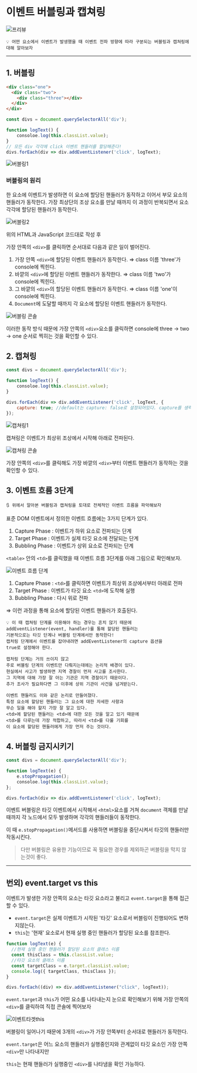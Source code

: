# 이벤트 버블링과 캡쳐링

![프리뷰](https://user-images.githubusercontent.com/87363422/156437412-b0089483-ee32-4384-970d-46a86387a07e.png)

```
💡 어떤 요소에서 이벤트가 발생했을 때 이벤트 전파 방향에 따라 구분되는 버블링과 캡쳐링에 대해 알아보자
```

---

## 1. 버블링

```html
<div class="one">
  <div class="two">
    <div class="three"></div>
  </div>
</div>
```

```jsx
const divs = document.querySelectorAll('div');

function logText() {
	consoloe.log(this.classList.value);
}
// 모든 div 각각에 click 이벤트 핸들러를 할당해준다!
divs.forEach(div => div.addEventListener('click', logText);
```

![버블링1](https://user-images.githubusercontent.com/87363422/156437391-9a33818d-b5de-42dd-b723-5da91b9deece.png)

### 버블링의 원리

한 요소에 이벤트가 발생하면 이 요소에 할당된 핸들러가 동작하고 이어서 부모 요소의 핸들러가 동작한다. 가장 최상단의 조상 요소를 만날 때까지 이 과정이 반복되면서 요소 각각에 할당된 핸들러가 동작한다.

![버블링2](https://user-images.githubusercontent.com/87363422/156437396-1a99d21d-8b59-4dd7-94a0-a6e5b76e815d.png)

위의 HTML과 JavaScript 코드대로 작성 후

가장 안쪽의 `<div>`를 클릭하면 순서대로 다음과 같은 일이 벌어진다.

1. 가장 안쪽 `<div>`에 할당된 이벤트 핸들러가 동작한다.
   ⇒ class 이름 'three'가 console에 찍힌다.
2. 바깥의 `<div>`에 할당된 이벤트 핸들러가 동작한다.
   ⇒ class 이름 'two'가 console에 찍힌다.
3. 그 바깥의 `<div>`의 할당된 이벤트 핸들러가 동작한다.
   ⇒ class 이름 'one'이 console에 찍힌다.
4. `Document`에 도달할 때까지 각 요소에 할당된 이벤트 핸들러가 동작한다.

![버블링 콘솔](https://user-images.githubusercontent.com/87363422/156437384-64191d95-a506-445f-8aa4-200064dad5ed.png)

이러한 동작 방식 때문에 가장 안쪽의 `<div>`요소를 클릭하면
console에 three → two → one 순서로 찍히는 것을 확인할 수 있다.

## 2. 캡쳐링

```jsx
const divs = document.querySelectorAll('div');

function logText() {
	consoloe.log(this.classList.value);
}

divs.forEach(div => div.addEventListener('click', logText, {
	capture: true; //default는 capture: false로 설정되어있다. capture를 생략하고 true만 써도 캡쳐링 단계에서 동작한다.
});
```

![캡쳐링1](https://user-images.githubusercontent.com/87363422/156437409-39a59512-5f11-43e1-8285-f792f97cf08d.png)

캡쳐링은 이벤트가 최상위 조상에서 시작해 아래로 전파된다.

![캡쳐링 콘솔](https://user-images.githubusercontent.com/87363422/156437404-16bd0f30-6556-4a06-abf4-23ae6c158845.png)

가장 안쪽의 `<div>`를 클릭해도 가장 바깥의 `<div>`부터 이벤트 핸들러가 동작하는 것을 확인할 수 있다.

## 3. 이벤트 흐름 3단계

```
🔃 위에서 알아본 버블링과 캡쳐링을 토대로 전체적인 이벤트 흐름을 파악해보자
```

표준 DOM 이벤트에서 정의한 이벤트 흐름에는 3가지 단계가 있다.

1. Capture Phase : 이벤트가 하위 요소로 전파되는 단계
2. Target Phase : 이벤트가 실제 타깃 요소에 전달되는 단계
3. Bubbling Phase : 이벤트가 상위 요소로 전파되는 단계

`<table>` 안의 `<td>`를 클릭했을 때 이벤트 흐름 3단계를 아래 그림으로 확인해보자.

![이벤트 흐름 단계](https://user-images.githubusercontent.com/87363422/156437400-c14779a6-fa35-473f-9279-77ce667cbe17.png)

1. Capture Phase : `<td>`를 클릭하면 이벤트가 최상위 조상에서부터 아래로 전파
2. Target Phase : 이벤트가 타깃 요소 `<td>`에 도착해 실행
3. Bubbling Phase : 다시 위로 전파

⇒ 이런 과정을 통해 요소에 할당된 이벤트 핸들러가 호출된다.

```
💡 이 때 캡쳐링 단계를 이용해야 하는 경우는 흔치 않기 때문에
addEventListener(event, handler)를 통해 할당된 핸들러는
기본적으로는 타깃 단계나 버블링 단계에서만 동작한다!
캡처링 단계에서 이벤트를 잡아내려면 addEventListener의 capture 옵션을
true로 설정해야 한다.

캡처링 단계는 거의 쓰이지 않고
주로 버블링 단계의 이벤트만 다뤄지는데에는 논리적 배경이 있다.
현실에서 사고가 발생하면 지역 경찰이 먼저 사고를 조사한다.
그 지역에 대해 가장 잘 아는 기관은 지역 경찰이기 때문이다.
추가 조사가 필요하다면 그 이후에 상위 기관이 사건을 넘겨받는다.

이벤트 핸들러도 이와 같은 논리로 만들어졌다.
특정 요소에 할당된 핸들러는 그 요소에 대한 자세한 사항과
무슨 일을 해야 할지 가장 잘 알고 있다.
<td>에 할당된 핸들러는 <td>에 대한 모든 것을 알고 있기 때문에 
<td>를 다루는데 가장 적합하고, 따라서 <td>를 다룰 기회를
이 요소에 할당된 핸들러에게 가장 먼저 주는 것이다.
```

## 4. 버블링 금지시키기

```jsx
const divs = document.querySelectorAll('div');

function logText(e) {
	e.stopPropagation();
	consoloe.log(this.classList.value);
};

divs.forEach(div => div.addEventListener('click', logText);
```

이벤트 버블링은 타깃 이벤트에서 시작해서 `<html>`요소를 거쳐 `document` 객체를 만날 때까지 각 노드에서 모두 발생하며 각각의 핸들러들이 동작한다.

이 때 `e.stopPropagation()`메서드를 사용하면 버블링을 중단시켜서
타깃의 핸들러만 작동시킨다.

> 다만 버블링은 유용한 기능이므로 꼭 필요한 경우를 제외하곤 버블링을 막지 않는것이 좋다.

---

## 번외) event.target vs this

이벤트가 발생한 가장 안쪽의 요소는 타깃 요소라고 불리고 `event.target`을 통해 접근할 수 있다.

- `event.target`은 실제 이벤트가 시작된 '타깃' 요소로서 버블링이 진행되어도 변하지않는다.
- `this`는 '현재' 요소로서 현재 실행 중인 핸들러가 할당된 요소를 참조한다.

```jsx
function logText(e) {
  //현재 실행 중인 핸들러가 할당된 요소의 클래스 이름
  const thisClass = this.classList.value;
  //타깃 요소의 클래스 이름
  const targetClass = e.target.classList.value;
  console.log({ targetClass, thisClass });
}

divs.forEach((div) => div.addEventListener("click", logText));
```

`event.target`과 `this`가 어떤 요소를 나타내는지 눈으로 확인해보기 위해 가장 안쪽의 `<div>`를 클릭하여 직접 콘솔에 찍어보자

![이벤트타겟this](https://user-images.githubusercontent.com/87363422/156437401-e92a05b5-bc83-466a-b41b-7d484d6728e2.png)

버블링이 일어나기 때문에 3개의 `<div>`가 가장 안쪽부터 순서대로 핸들러가 동작한다.

`event.target`은 어느 요소의 핸들러가 실행중인지와 관계없이 타깃 요소인 가장 안쪽 `<div>`만 나타내지만

`this`는 현재 핸들러가 실행중인 `<div>`를 나타냄을 확인 가능하다.
